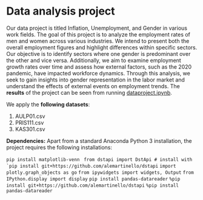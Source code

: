 # Data analysis project

Our data project is titled Inflation, Unemployment, and Gender in various work fields. 
The goal of this project is to analyze the employment rates of men and women across various industries. We intend to present both the overall employment figures and highlight differences within specific sectors. Our objective is to identify sectors where one gender is predominant over the other and vice versa. Additionally, we aim to examine employment growth rates over time and assess how external factors, such as the 2020 pandemic, have impacted workforce dynamics. Through this analysis, we seek to gain insights into gender representation in the labor market and understand the effects of external events on employment trends.
The **results** of the project can be seen from running [dataproject.ipynb](dataproject.ipynb).

We apply the **following datasets**:

1. AULP01.csv 
2. PRIS111.csv 
3. KAS301.csv

**Dependencies:** Apart from a standard Anaconda Python 3 installation, the project requires the following installations:

``pip install matplotlib-venn``
`` from dstapi import DstApi # install with `pip install git+https://github.com/alemartinello/dstapi``
``import plotly.graph_objects as go``
``from ipywidgets import widgets, Output``
``from IPython.display import display``
``pip install pandas-datareader``
``%pip install git+https://github.com/alemartinello/dstapi``
``%pip install pandas-datareader``